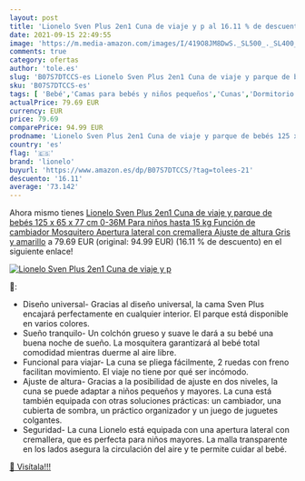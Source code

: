 ```yaml
---
layout: post
title: 'Lionelo Sven Plus 2en1 Cuna de viaje y p al 16.11 % de descuento'
date: 2021-09-15 22:49:55
image: 'https://m.media-amazon.com/images/I/419O8JM8DwS._SL500_._SL400_.jpg'
comments: true
category: ofertas
author: 'tole.es'
slug: 'B07S7DTCCS-es Lionelo Sven Plus 2en1 Cuna de viaje y parque de bebés 125...'
sku: 'B07S7DTCCS-es'
tags: [ 'Bebé','Camas para bebés y niños pequeños','Cunas','Dormitorio','Muebles para bebé','bebés','lionelo', ]
actualPrice: 79.69 EUR
currency: EUR
price: 79.69
comparePrice: 94.99 EUR
prodname: 'Lionelo Sven Plus 2en1 Cuna de viaje y parque de bebés 125 x 65 x 77 cm 0-36M Para niños hasta 15 kg Función de cambiador Mosquitero Apertura lateral con cremallera Ajuste de altura Gris y amarillo'
country: 'es'
flag: '🇪🇸'
brand: 'lionelo'
buyurl: 'https://www.amazon.es/dp/B07S7DTCCS/?tag=tolees-21'
descuento: '16.11'
average: '73.142'
---
```


Ahora mismo tienes [Lionelo Sven Plus 2en1 Cuna de viaje y parque de bebés 125 x 65 x 77 cm 0-36M Para niños hasta 15 kg Función de cambiador Mosquitero Apertura lateral con cremallera Ajuste de altura Gris y amarillo](https://www.amazon.es/dp/B07S7DTCCS/?tag=tolees-21) a 79.69 EUR (original: 94.99 EUR) (16.11 %  de descuento) en el siguiente enlace!

[![Lionelo Sven Plus 2en1 Cuna de viaje y p](https://m.media-amazon.com/images/I/419O8JM8DwS._SL500_._SL400_.jpg)](https://www.amazon.es/dp/B07S7DTCCS/?tag=tolees-21)

🔎:

- Diseño universal- Gracias al diseño universal, la cama Sven Plus encajará perfectamente en cualquier interior. El parque está disponible en varios colores.
- Sueño tranquilo- Un colchón grueso y suave le dará a su bebé una buena noche de sueño. La mosquitera garantizará al bebé total comodidad mientras duerme al aire libre.
- Funcional para viajar- La cuna se pliega fácilmente, 2 ruedas con freno facilitan movimiento. El viaje no tiene por qué ser incómodo.
- Ajuste de altura- Gracias a la posibilidad de ajuste en dos niveles, la cuna se puede adaptar a niños pequeños y mayores. La cuna está también equipada con otras soluciones prácticas: un cambiador, una cubierta de sombra, un práctico organizador y un juego de juguetes colgantes.
- Seguridad- La cuna Lionelo está equipada con una apertura lateral con cremallera, que es perfecta para niños mayores. La malla transparente en los lados asegura la circulación del aire y te permite cuidar al bebé.

[🛒 Visítala!!!](https://www.amazon.es/dp/B07S7DTCCS/?tag=tolees-21)
